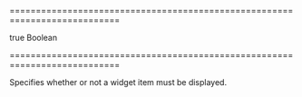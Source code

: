 ===========================================================================
<!--default-->true<!--/default-->
<!--type-->Boolean<!--/type-->
===========================================================================

<!--shortDescription-->
Specifies whether or not a widget item must be displayed.
<!--/shortDescription-->

<!--fullDescription-->

<!--/fullDescription-->